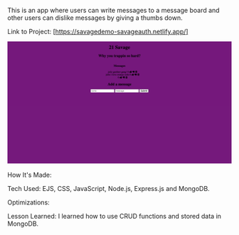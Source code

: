 This is an app where users can write messages to a message board and other users can dislike messages by giving a thumbs down.

Link to Project: [https://savagedemo-savageauth.netlify.app/]

<img src="savagedemo.png">

How It's Made:

Tech Used: EJS, CSS, JavaScript, Node.js, Express.js and MongoDB.

Optimizations: 

Lesson Learned: I learned how to use CRUD functions and stored data in MongoDB. 




